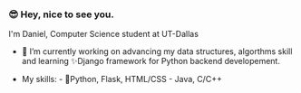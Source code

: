 ### 😎 Hey, nice to see you. 



I'm Daniel, Computer Science student at UT-Dallas
- 🔭 I’m currently working on advancing my data structures, algorthms skill and learning ✨Django framework for Python backend developement.

- My skills: - 🐍Python, Flask, HTML/CSS
             - Java, C/C++



